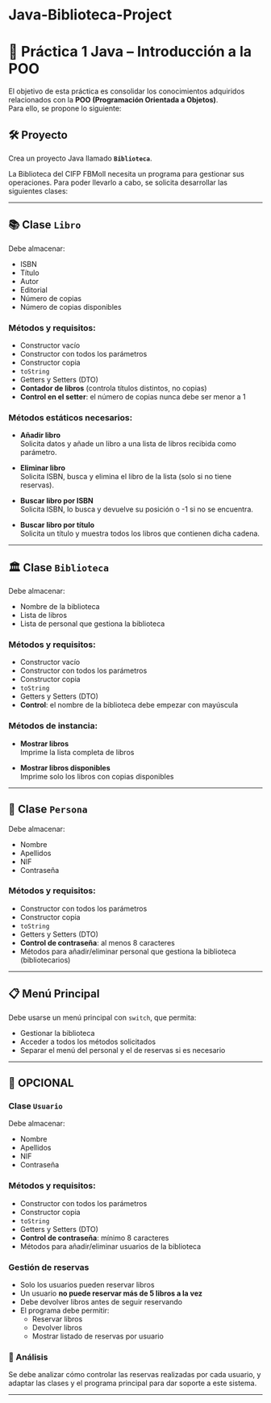 # Java-Biblioteca-Project
# 📘 Práctica 1 Java – Introducción a la POO

El objetivo de esta práctica es consolidar los conocimientos adquiridos relacionados con la **POO (Programación Orientada a Objetos)**.  
Para ello, se propone lo siguiente:

## 🛠 Proyecto

Crea un proyecto Java llamado **`Biblioteca`**.

La Biblioteca del CIFP FBMoll necesita un programa para gestionar sus operaciones. Para poder llevarlo a cabo, se solicita desarrollar las siguientes clases:

---

## 📚 Clase `Libro`

Debe almacenar:

- ISBN
- Título
- Autor
- Editorial
- Número de copias
- Número de copias disponibles

### Métodos y requisitos:

- Constructor vacío
- Constructor con todos los parámetros
- Constructor copia
- `toString`
- Getters y Setters (DTO)
- **Contador de libros** (controla títulos distintos, no copias)
- **Control en el setter**: el número de copias nunca debe ser menor a 1

### Métodos estáticos necesarios:

- **Añadir libro**  
  Solicita datos y añade un libro a una lista de libros recibida como parámetro.

- **Eliminar libro**  
  Solicita ISBN, busca y elimina el libro de la lista (solo si no tiene reservas).

- **Buscar libro por ISBN**  
  Solicita ISBN, lo busca y devuelve su posición o -1 si no se encuentra.

- **Buscar libro por título**  
  Solicita un título y muestra todos los libros que contienen dicha cadena.

---

## 🏛 Clase `Biblioteca`

Debe almacenar:

- Nombre de la biblioteca
- Lista de libros
- Lista de personal que gestiona la biblioteca

### Métodos y requisitos:

- Constructor vacío
- Constructor con todos los parámetros
- Constructor copia
- `toString`
- Getters y Setters (DTO)
- **Control**: el nombre de la biblioteca debe empezar con mayúscula

### Métodos de instancia:

- **Mostrar libros**  
  Imprime la lista completa de libros

- **Mostrar libros disponibles**  
  Imprime solo los libros con copias disponibles

---

## 👤 Clase `Persona`

Debe almacenar:

- Nombre
- Apellidos
- NIF
- Contraseña

### Métodos y requisitos:

- Constructor con todos los parámetros
- Constructor copia
- `toString`
- Getters y Setters (DTO)
- **Control de contraseña**: al menos 8 caracteres
- Métodos para añadir/eliminar personal que gestiona la biblioteca (bibliotecarios)

---

## 📋 Menú Principal

Debe usarse un menú principal con `switch`, que permita:

- Gestionar la biblioteca
- Acceder a todos los métodos solicitados
- Separar el menú del personal y el de reservas si es necesario

---

## 🧪 OPCIONAL

### Clase `Usuario`

Debe almacenar:

- Nombre
- Apellidos
- NIF
- Contraseña

### Métodos y requisitos:

- Constructor con todos los parámetros
- Constructor copia
- `toString`
- Getters y Setters (DTO)
- **Control de contraseña**: mínimo 8 caracteres
- Métodos para añadir/eliminar usuarios de la biblioteca

### Gestión de reservas

- Solo los usuarios pueden reservar libros
- Un usuario **no puede reservar más de 5 libros a la vez**
- Debe devolver libros antes de seguir reservando
- El programa debe permitir:
  - Reservar libros
  - Devolver libros
  - Mostrar listado de reservas por usuario

### 🧠 Análisis

Se debe analizar cómo controlar las reservas realizadas por cada usuario, y adaptar las clases y el programa principal para dar soporte a este sistema.

---
